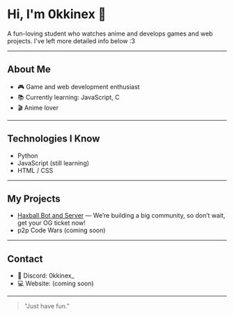 # Hi, I'm 0kkinex 👋

A fun-loving student who watches anime and develops games and web projects. I've left more detailed info below :3

---

## About Me

- 🎮 Game and web development enthusiast  
- 📚 Currently learning: JavaScript, C  
- 🎬 Anime lover

---

## Technologies I Know

- Python  
- JavaScript (still learning)  
- HTML / CSS

---

## My Projects

- [Haxball Bot and Server](https://discord.gg/Ncab8hj8Zq) — We’re building a big community, so don’t wait, get your OG ticket now!  
- p2p Code Wars (coming soon)

---

## Contact

- 💬 Discord: 0kkinex_  
- 💻 Website: (coming soon)

---

> "Just have fun."  
